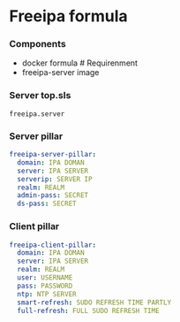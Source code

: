 # Freeipa formula

### Components

* docker formula # Requirenment
* freeipa-server image

### Server top.sls

```
freeipa.server
```

### Server pillar

```yaml
freeipa-server-pillar:
  domain: IPA DOMAN
  server: IPA SERVER
  serverip: SERVER IP
  realm: REALM
  admin-pass: SECRET
  ds-pass: SECRET
```

### Client pillar
```yaml
freeipa-client-pillar:
  domain: IPA DOMAN
  server: IPA SERVER
  realm: REALM
  user: USERNAME
  pass: PASSWORD
  ntp: NTP SERVER
  smart-refresh: SUDO REFRESH TIME PARTLY
  full-refresh: FULL SUDO REFRESH TIME
```